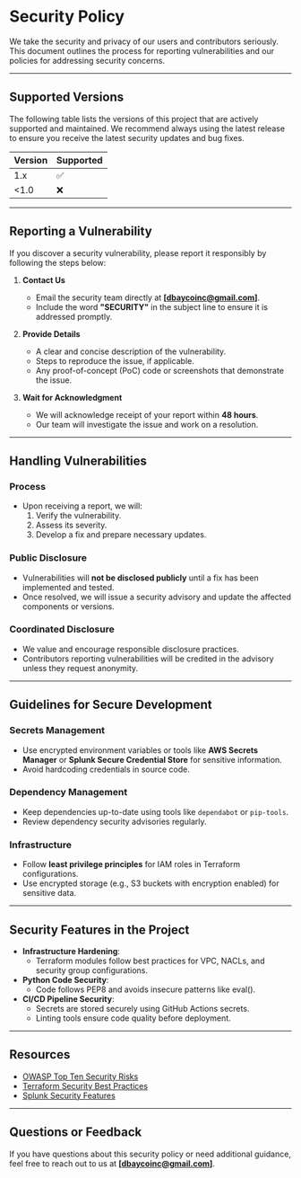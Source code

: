 # Security Policy

We take the security and privacy of our users and contributors seriously. This document outlines the process for reporting vulnerabilities and our policies for addressing security concerns.

---

## Supported Versions

The following table lists the versions of this project that are actively supported and maintained. We recommend always using the latest release to ensure you receive the latest security updates and bug fixes.

| Version   | Supported          |
|-----------|--------------------|
| 1.x       | :white_check_mark: |
| <1.0      | :x:                |

---

## Reporting a Vulnerability

If you discover a security vulnerability, please report it responsibly by following the steps below:

1. **Contact Us**
   - Email the security team directly at **[dbaycoinc@gmail.com]**.
   - Include the word **"SECURITY"** in the subject line to ensure it is addressed promptly.

2. **Provide Details**
   - A clear and concise description of the vulnerability.
   - Steps to reproduce the issue, if applicable.
   - Any proof-of-concept (PoC) code or screenshots that demonstrate the issue.

3. **Wait for Acknowledgment**
   - We will acknowledge receipt of your report within **48 hours**.
   - Our team will investigate the issue and work on a resolution.

---

## Handling Vulnerabilities

### **Process**
- Upon receiving a report, we will:
  1. Verify the vulnerability.
  2. Assess its severity.
  3. Develop a fix and prepare necessary updates.

### **Public Disclosure**
- Vulnerabilities will **not be disclosed publicly** until a fix has been implemented and tested.
- Once resolved, we will issue a security advisory and update the affected components or versions.

### **Coordinated Disclosure**
- We value and encourage responsible disclosure practices.
- Contributors reporting vulnerabilities will be credited in the advisory unless they request anonymity.

---

## Guidelines for Secure Development

### **Secrets Management**
- Use encrypted environment variables or tools like **AWS Secrets Manager** or **Splunk Secure Credential Store** for sensitive information.
- Avoid hardcoding credentials in source code.

### **Dependency Management**
- Keep dependencies up-to-date using tools like `dependabot` or `pip-tools`.
- Review dependency security advisories regularly.

### **Infrastructure**
- Follow **least privilege principles** for IAM roles in Terraform configurations.
- Use encrypted storage (e.g., S3 buckets with encryption enabled) for sensitive data.

---

## Security Features in the Project

- **Infrastructure Hardening**:
  - Terraform modules follow best practices for VPC, NACLs, and security group configurations.
- **Python Code Security**:
  - Code follows PEP8 and avoids insecure patterns like eval().
- **CI/CD Pipeline Security**:
  - Secrets are stored securely using GitHub Actions secrets.
  - Linting tools ensure code quality before deployment.

---

## Resources

- [OWASP Top Ten Security Risks](https://owasp.org/www-project-top-ten/)
- [Terraform Security Best Practices](https://developer.hashicorp.com/terraform/enterprise/guides/security)
- [Splunk Security Features](https://docs.splunk.com/Documentation/Splunk/latest/Security/Aboutsecurity)

---

## Questions or Feedback

If you have questions about this security policy or need additional guidance, feel free to reach out to us at **[dbaycoinc@gmail.com]**.
